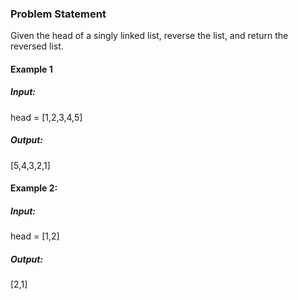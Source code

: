### Problem Statement

Given the head of a singly linked list, reverse the list, and return the reversed list.

#### Example 1

##### Input:
head = [1,2,3,4,5]
##### Output: 
[5,4,3,2,1]

#### Example 2:

##### Input: 
head = [1,2]
#####  Output: 
[2,1]
